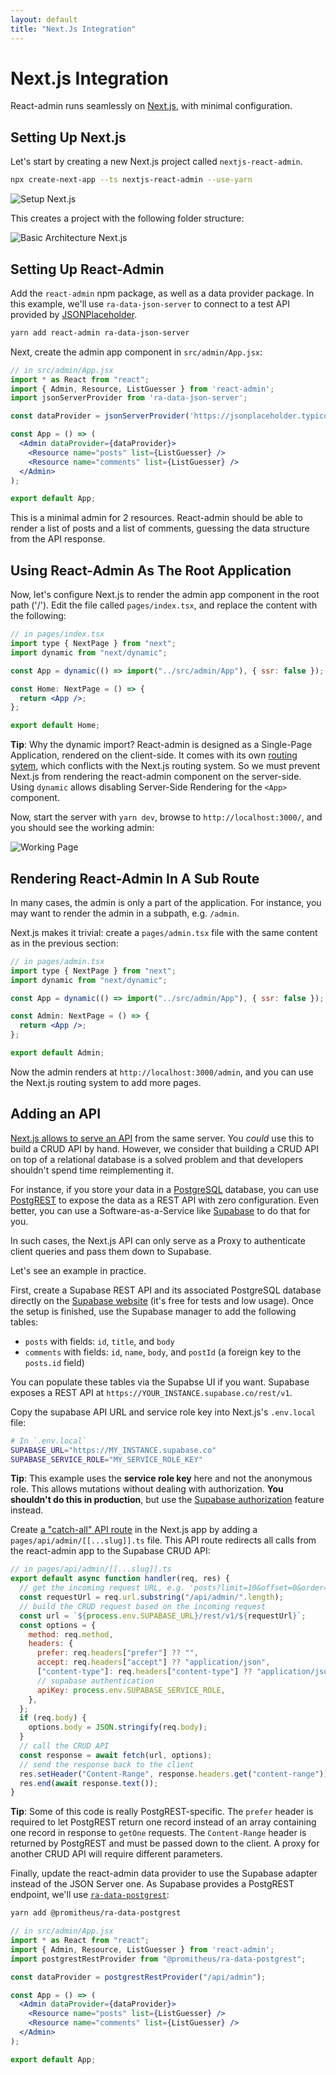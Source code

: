 ```yaml
---
layout: default
title: "Next.Js Integration"
---
```


# Next.js Integration

React-admin runs seamlessly on [Next.js](https://nextjs.org/), with minimal configuration.

## Setting Up Next.js

Let's start by creating a new Next.js project called `nextjs-react-admin`.

```bash
npx create-next-app --ts nextjs-react-admin --use-yarn
```

![Setup Next.js](./img/nextjs-setup.webp)

This creates a project with the following folder structure:

![Basic Architecture Next.js](./img/nextjs-file-structure.png)

## Setting Up React-Admin

Add the `react-admin` npm package, as well as a data provider package. In this example, we'll use `ra-data-json-server` to connect to a test API provided by [JSONPlaceholder](https://jsonplaceholder.typicode.com).

```bash
yarn add react-admin ra-data-json-server
```

Next, create the admin app component in `src/admin/App.jsx`:

```jsx
// in src/admin/App.jsx
import * as React from "react";
import { Admin, Resource, ListGuesser } from 'react-admin';
import jsonServerProvider from 'ra-data-json-server';

const dataProvider = jsonServerProvider('https://jsonplaceholder.typicode.com');

const App = () => (
  <Admin dataProvider={dataProvider}>
    <Resource name="posts" list={ListGuesser} />
    <Resource name="comments" list={ListGuesser} />
  </Admin>
);

export default App;
```

This is a minimal admin for 2 resources. React-admin should be able to render a list of posts and a list of comments, guessing the data structure from the API response. 

## Using React-Admin As The Root Application

Now, let's configure Next.js to render the admin app component in the root path ('/'). Edit the file called `pages/index.tsx`, and replace the content with the following:

```jsx
// in pages/index.tsx
import type { NextPage } from "next";
import dynamic from "next/dynamic";

const App = dynamic(() => import("../src/admin/App"), { ssr: false });

const Home: NextPage = () => {
  return <App />;
};

export default Home;
```

**Tip**: Why the dynamic import? React-admin is designed as a Single-Page Application, rendered on the client-side. It comes with its own [routing sytem](./Routing.md), which conflicts with the Next.js routing system. So we must prevent Next.js from rendering the react-admin component on the server-side. Using `dynamic` allows disabling Server-Side Rendering for the `<App>` component.

Now, start the server with `yarn dev`, browse to `http://localhost:3000/`, and you should see the working admin:

![Working Page](./img/nextjs-react-admin.webp)

## Rendering React-Admin In A Sub Route

In many cases, the admin is only a part of the application. For instance, you may want to render the admin in a subpath, e.g. `/admin`.

Next.js makes it trivial: create a `pages/admin.tsx` file with the same content as in the previous section:

```jsx
// in pages/admin.tsx
import type { NextPage } from "next";
import dynamic from "next/dynamic";

const App = dynamic(() => import("../src/admin/App"), { ssr: false });

const Admin: NextPage = () => {
  return <App />;
};

export default Admin;
```

Now the admin renders at `http://localhost:3000/admin`, and you can use the Next.js routing system to add more pages.

## Adding an API

[Next.js allows to serve an API](https://nextjs.org/docs/api-routes/introduction) from the same server. You *could* use this to build a CRUD API by hand. However, we consider that building a CRUD API on top of a relational database is a solved problem and that developers shouldn't spend time reimplementing it. 

For instance, if you store your data in a [PostgreSQL](https://www.postgresql.org/) database, you can use [PostgREST](https://postgrest.org/en/stable/) to expose the data as a REST API with zero configuration. Even better, you can use a Software-as-a-Service like [Supabase](https://supabase.com/) to do that for you. 

In such cases, the Next.js API can only serve as a Proxy to authenticate client queries and pass them down to Supabase. 

Let's see an example in practice. 

First, create a Supabase REST API and its associated PostgreSQL database directly on the [Supabase website](https://app.supabase.com/) (it's free for tests and low usage). Once the setup is finished, use the Supabase manager to add the following tables:

- `posts` with fields: `id`, `title`, and `body` 
- `comments` with fields: `id`, `name`, `body`, and `postId` (a foreign key to the `posts.id` field)

You can populate these tables via the Supabse UI if you want. Supabase exposes a REST API at `https://YOUR_INSTANCE.supabase.co/rest/v1`.

Copy the supabase API URL and service role key into Next.js's `.env.local` file:

```sh
# In `.env.local`
SUPABASE_URL="https://MY_INSTANCE.supabase.co"
SUPABASE_SERVICE_ROLE="MY_SERVICE_ROLE_KEY"
```

**Tip**: This example uses the **service role key** here and not the anonymous role. This allows mutations without dealing with authorization. **You shouldn't do this in production**, but use the [Supabase authorization](https://supabase.com/docs/guides/auth) feature instead.

Create [a "catch-all" API route](https://nextjs.org/docs/api-routes/dynamic-api-routes#optional-catch-all-api-routes) in the Next.js app by adding a `pages/api/admin/[[...slug]].ts` file. This API route redirects all calls from the react-admin app to the Supabase CRUD API:

```jsx
// in pages/api/admin/[[...slug]].ts
export default async function handler(req, res) {
  // get the incoming request URL, e.g. 'posts?limit=10&offset=0&order=id.asc'
  const requestUrl = req.url.substring("/api/admin/".length);
  // build the CRUD request based on the incoming request
  const url = `${process.env.SUPABASE_URL}/rest/v1/${requestUrl}`;
  const options = {
    method: req.method,
    headers: {
      prefer: req.headers["prefer"] ?? "",
      accept: req.headers["accept"] ?? "application/json",
      ["content-type"]: req.headers["content-type"] ?? "application/json",
      // supabase authentication
      apiKey: process.env.SUPABASE_SERVICE_ROLE,
    },
  };
  if (req.body) {
    options.body = JSON.stringify(req.body);
  }
  // call the CRUD API
  const response = await fetch(url, options);
  // send the response back to the client
  res.setHeader("Content-Range", response.headers.get("content-range"));
  res.end(await response.text());
}
```

**Tip**: Some of this code is really PostgREST-specific. The `prefer` header is required to let PostgREST return one record instead of an array containing one record in response to `getOne` requests. The `Content-Range` header is returned by PostgREST and must be passed down to the client. A proxy for another CRUD API will require different parameters.

Finally, update the react-admin data provider to use the Supabase adapter instead of the JSON Server one. As Supabase provides a PostgREST endpoint, we'll use [`ra-data-postgrest`](https://github.com/promitheus7/ra-data-postgrest):

```sh
yarn add @promitheus/ra-data-postgrest
```

```jsx
// in src/admin/App.jsx
import * as React from "react";
import { Admin, Resource, ListGuesser } from 'react-admin';
import postgrestRestProvider from "@promitheus/ra-data-postgrest";

const dataProvider = postgrestRestProvider("/api/admin");

const App = () => (
  <Admin dataProvider={dataProvider}>
    <Resource name="posts" list={ListGuesser} />
    <Resource name="comments" list={ListGuesser} />
  </Admin>
);

export default App;
```
